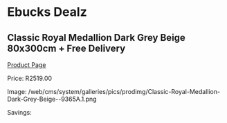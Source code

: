 
# Ebucks Dealz
## Classic Royal Medallion Dark Grey Beige 80x300cm + Free Delivery
[Product Page](https://www.ebucks.com/web/shop/productSelected.do?prodId=1210566066&catId=1209942441)

Price: R2519.00

Image: /web/cms/system/galleries/pics/prodimg/Classic-Royal-Medallion-Dark-Grey-Beige--9365A.1.png

Savings: 


	